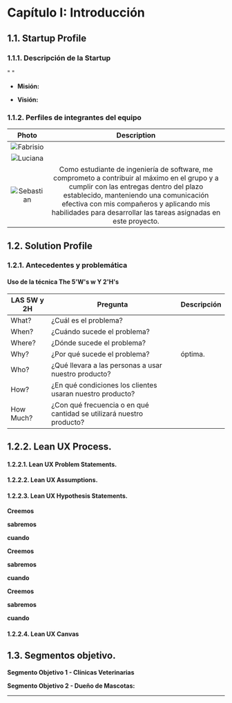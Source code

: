 
# **Capítulo I: Introducción**

## 1.1. Startup Profile

### 1.1.1. Descripción de la Startup

" " 

- **Misión:** 

- **Visión:** 

### 1.1.2. Perfiles de integrantes del equipo

|                    Photo                        |                                                                                                                                                                                                                                                                                                    Description                                                                                                                                                                                                                                                                                                    |
| :------------------------------------------------: | :---------------------------------------------------------------------------------------------------------------------------------------------------------------------------------------------------------------------------------------------------------------------------------------------------------------------------------------------------------------------------------------------------------------------------------------------------------------------------------------------------------------------------------------------------------------------------------------------------------------: |                                                                                                                         
| ![Fabrisio]()  |                                                                         |
| ![Luciana]()  |  |
|    ![Sebastian](./assets/chapter01/Sebastianpfp.png)    |  Como estudiante de ingeniería de software, me comprometo a contribuir al máximo en el grupo y a cumplir con las entregas dentro del plazo establecido, manteniendo una comunicación efectiva con mis compañeros y aplicando mis habilidades para desarrollar las tareas asignadas en este proyecto.   |


## 1.2. Solution Profile



### 1.2.1. Antecedentes y problemática




#### Uso de la técnica The 5'W's w Y 2'H's

| LAS 5W y 2H | Pregunta                                                | Descripción                                                                                                                                                                                                                                                                                                                                                                                                                                                                                                          |
| ----------- | ------------------------------------------------------- | -------------------------------------------------------------------------------------------------------------------------------------------------------------------------------------------------------------------------------------------------------------------------------------------------------------------------------------------------------------------------------------------------------------------------------------------------------------------------------------------------------------------- |
| What?        | ¿Cuál es el problema?                                     |                                                                                                           |
| When?       | ¿Cuándo sucede el problema?                                   |                                                                                                                                                                                                     |
| Where?       | ¿Dónde sucede el problema?                             |                                                                                                                                            |
| Why?      | ¿Por qué sucede el problema?                               | óptima.                                                                                                                                                                                        |
| Who?        | ¿Qué llevara a las personas a usar nuestro producto?                         | |
| How?        | ¿En qué condiciones los clientes usaran nuestro producto?               |                                                                                                                                                                      |
| How Much?   | ¿Con qué frecuencia o en qué cantidad se utilizará nuestro producto? |                                                                                          |


## 1.2.2. Lean UX Process.

#### 1.2.2.1. Lean UX Problem Statements.




#### 1.2.2.2. Lean UX Assumptions.



#### 1.2.2.3. Lean UX Hypothesis Statements.




**Creemos** 

**sabremos** 

**cuando** 

**Creemos** 

**sabremos** 

**cuando** 

**Creemos** 

**sabremos** 

**cuando**
#### 1.2.2.4. Lean UX Canvas


## 1.3. Segmentos objetivo.



**Segmento Objetivo 1 - Clínicas Veterinarias**



**Segmento Objetivo 2 - Dueño de Mascotas:**


---
